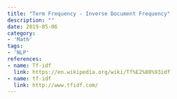 ```yaml
---
title: "Term Frequency - Inverse Document Frequency"
description: ""
date: 2019-05-06
category:
- 'Math'
tags:
- 'NLP'
references:
- name: Tf-idf
  link: https://en.wikipedia.org/wiki/Tf%E2%80%93idf
- name: tf-idf
  link: http://www.tfidf.com/
---
```


